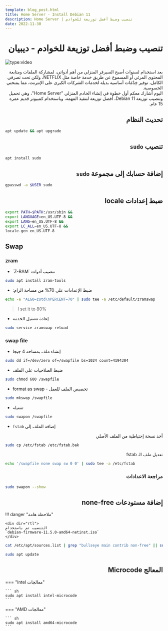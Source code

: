 ```yaml
---
template: blog_post.html
title: Home Server - Install Debian 11
description: Home Server | تنصيب وضبط أفضل توزيعة للخوادم
date: 2022-11-30
---
```


# <div dir="rtl">تنصيب وضبط أفضل توزيعة للخوادم - ديبيان</div>

![type:video](https://www.youtube.com/embed/jF9ChSLYsZE)

<div dir="rtl">
بعد استخدام لسنوات أصبح السيرفر المنزلي من أهم أدواتي، لمشاركة الملفات ومتابعة المحتوى المرئي أو المسموع عن طريق خدمة خاصة مثل NETFLIX، ولكن تحت تصرفي الكامل، توفير خِدْمَات أساسية بديلة لخدمات الشركات الكبرى على الإنترنت، مما يمنحني الخصوصية.
</div>
<div dir="rtl">
اليوم أشارك معكم أول خطوة في إنشاء الخادم المنزلي "Home Server"، وهي تحميل وتنصيب توزيعة Debian 11، أفضل توزيعة لتنفيذ المهمة، وباستخدام كمبيوتر قديم عمره 15 عام.
</div>

<p hidden>#more</p>

## <div dir="rtl">تحديث النظام</div>

```sh
apt update && apt upgrade
```

## <div dir="rtl">تنصيب `sudo`</div>

```sh
apt install sudo
```

## <div dir="rtl">إضافة حسابك إلى مجموعة `sudo`</div>

```sh
gpasswd -a $USER sudo
```

## <div dir="rtl">ضبط إعدادات locale</div>

```sh
export PATH=$PATH:/usr/sbin &&
export LANGUAGE=en_US.UTF-8 &&
export LANG=en_US.UTF-8 &&
export LC_ALL=en_US.UTF-8 &&
locale-gen en_US.UTF-8
```

## Swap

### zram

- <div dir="rtl">تنصيب أدوات `Z-RAM`</div>

```sh
sudo apt install zram-tools
```

- <div dir="rtl">ضبط الإعدادات على 70% من مساحة الرام:</div>

```sh
echo -e "ALGO=zstd\nPERCENT=70" | sudo tee -a /etc/default/zramswap
```

> I set it to 80%

- إعادة تشغيل الخدمة

```sh
sudo service zramswap reload
```

### swap file

- إنشاء ملف بمساحة 4 جيجا

```sh
sudo dd if=/dev/zero of=/swapfile bs=1024 count=4194304
```

- ضبط الصلاحيات على الملف

```sh
sudo chmod 600 /swapfile
```

- format as swap - تخصيص الملف للعمل

```sh
sudo mkswap /swapfile
```

- تفعيله

```sh
sudo swapon /swapfile
```

- `fstab` إضافة الملف إلى

<div dir="rtl">أخذ نسخة إحتياطية من الملف الأصلي</div>

```sh
sudo cp /etc/fstab /etc/fstab.bak
```

<div dir="rtl">تعديل ملف الـ fstab</div>

```sh
echo '/swapfile none swap sw 0 0' | sudo tee -a /etc/fstab
```

### <div dir="rtl">مراجعة الاعدادات</div>

```sh
sudo swapon --show
```

## <div dir="rtl">إضافة مستودعات none-free</div>

!!! danger "ملاحظة هامة"

    <div dir="rtl">
    التنصيب تم باستخدام  
    `debian-firmware-11.5.0-amd64-netinst.iso`
    </div>


```sh
cat /etc/apt/sources.list | grep "bullseye main contrib non-free" || sudo sed -i "s/bullseye main/bullseye main contrib non-free/g" /etc/apt/sources.list
```

```sh
sudo apt update
```

## <div dir="rtl">المعالج Microcode</div>

=== "Intel معالجات"

    ``` sh
    sudo apt install intel-microcode
    ```

=== "AMD معالجات"

    ``` sh
    sudo apt install amd64-microcode
    ```
    